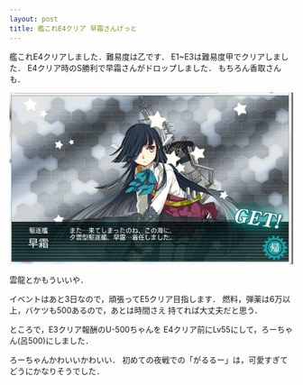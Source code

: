 ```yaml
---
layout: post
title: 艦これE4クリア 早霜さんげっと
---
```



艦これE4クリアしました．難易度は乙です．
E1~E3は難易度甲でクリアしました．
E4クリア時のS勝利で早霜さんがドロップしました．
もちろん香取さんも．

![早霜ドロップ](/images/2015-02-18.PNG)

雲龍とかもういいや．


イベントはあと3日なので，頑張ってE5クリア目指します．
燃料，弾薬は6万以上，バケツも500あるので，あとは時間さえ
持てれば大丈夫だと思う．


ところで，E3クリア報酬のU-500ちゃんを
E4クリア前にLv55にして，ろーちゃん(呂500)にしました．

ろーちゃんかわいいかわいい．
初めての夜戦での「がるるー」は，可愛すぎてどうにかなりそうでした．
